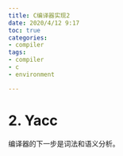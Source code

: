 ```yaml
---
title: C编译器实现2
date: 2020/4/12 9:17
toc: true
categories:
- compiler
tags:
- compiler
- c
- environment

---
```




# 2. Yacc

编译器的下一步是词法和语义分析。